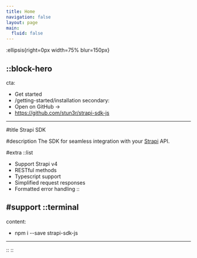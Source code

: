 ```yaml
---
title: Home
navigation: false
layout: page
main:
  fluid: false
---
```


:ellipsis{right=0px width=75% blur=150px}

::block-hero
---
cta:
  - Get started
  - /getting-started/installation
secondary:
  - Open on GitHub →
  - https://github.com/stun3r/strapi-sdk-js
---

#title
Strapi SDK

#description
The SDK for seamless integration with your [Strapi](https://strapi.io) API.

#extra
  ::list
  - Support Strapi v4
  - RESTful methods
  - Typescript support
  - Simplified request responses
  - Formatted error handling
  ::

#support
  ::terminal
  ---
  content:
  - npm i --save strapi-sdk-js
  ---
  ::
::